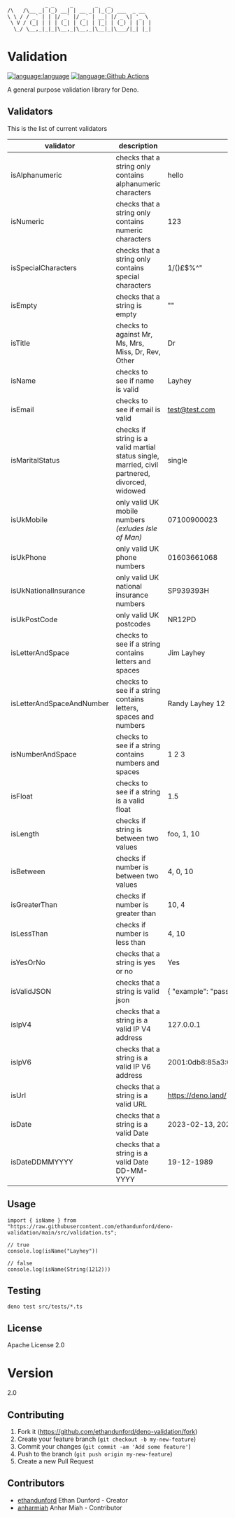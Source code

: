 ```
            _ _     _       _   _             
/\   /\__ _| (_) __| | __ _| |_(_) ___  _ __  
\ \ / / _` | | |/ _` |/ _` | __| |/ _ \| '_ \ 
 \ V / (_| | | | (_| | (_| | |_| | (_) | | | |
  \_/ \__,_|_|_|\__,_|\__,_|\__|_|\___/|_| |_|
```

# Validation

[![language:language](https://img.shields.io/badge/language-deno-black)]()
[![language:Github Actions](https://img.shields.io/badge/GithubActions-passing-green)]()

A general purpose validation library for Deno.

## Validators

This is the list of current validators

| validator                 | description                                                                                    | example                                 |
| ------------------------- | ---------------------------------------------------------------------------------------------- | --------------------------------------- |
| isAlphanumeric            | checks that a string only contains alphanumeric characters                                     | hello                                   |
| isNumeric                 | checks that a string only contains numeric characters                                          | 123                                     |
| isSpecialCharacters       | checks that a string only contains special characters                                          | 1/()£$%^"                               |
| isEmpty                   | checks that a string is empty                                                                  | ""                                      |
| isTitle                   | checks to against Mr, Ms, Mrs, Miss, Dr, Rev, Other                                            | Dr                                      |
| isName                    | checks to see if name is valid                                                                 | Layhey                                  |
| isEmail                   | checks to see if email is valid                                                                | test@test.com                           |
| isMaritalStatus           | checks if string is a valid martial status single, married, civil partnered, divorced, widowed | single                                  |
| isUkMobile                | only valid UK mobile numbers _(exludes Isle of Man)_                                           | 07100900023                             |
| isUkPhone                 | only valid UK phone numbers                                                                    | 01603661068                             |
| isUkNationalInsurance     | only valid UK national insurance numbers                                                       | SP939393H                               |
| isUkPostCode              | only valid UK postcodes                                                                        | NR12PD                                  |
| isLetterAndSpace          | checks to see if a string contains letters and spaces                                          | Jim Layhey                              |
| isLetterAndSpaceAndNumber | checks to see if a string contains letters, spaces and numbers                                 | Randy Layhey 12                         |
| isNumberAndSpace          | checks to see if a string contains numbers and spaces                                          | 1 2 3                                   |
| isFloat                   | checks to see if a string is a valid float                                                     | 1.5                                     |
| isLength                  | checks if string is between two values                                                         | foo, 1, 10                              |
| isBetween                 | checks if number is between two values                                                         | 4, 0, 10                                |
| isGreaterThan             | checks if number is greater than                                                               | 10, 4                                   |
| isLessThan                | checks if number is less than                                                                  | 4, 10                                   |
| isYesOrNo                 | checks that a string is yes or no                                                              | Yes                                     |
| isValidJSON               | checks that a string is valid json                                                             | { "example": "pass" }                   |
| isIpV4                    | checks that a string is a valid IP V4 address                                                  | 127.0.0.1                               |
| isIpV6                    | checks that a string is a valid IP V6 address                                                  | 2001:0db8:85a3:0000:0000:8a2e:0370:7334 |
| isUrl                     | checks that a string is a valid URL                                                            | https://deno.land/                      |
| isDate                    | checks that a string is a valid Date                                                           | 2023-02-13, 2023/02/13                  |
| isDateDDMMYYYY            | checks that a string is a valid Date DD-MM-YYYY                                                | 19-12-1989                              |

## Usage

```
import { isName } from "https://raw.githubusercontent.com/ethandunford/deno-validation/main/src/validation.ts";

// true
console.log(isName("Layhey"))

// false
console.log(isName(String(1212)))
```

## Testing

```
deno test src/tests/*.ts
```

## License

Apache License 2.0

# Version

2.0

## Contributing

1. Fork it (<https://github.com/ethandunford/deno-validation/fork>)
2. Create your feature branch (`git checkout -b my-new-feature`)
3. Commit your changes (`git commit -am 'Add some feature'`)
4. Push to the branch (`git push origin my-new-feature`)
5. Create a new Pull Request

## Contributors

- [ethandunford](https://github.com/ethandunford) Ethan Dunford - Creator
- [anharmiah](https://github.com/AnharHussainMiah) Anhar Miah - Contributor
